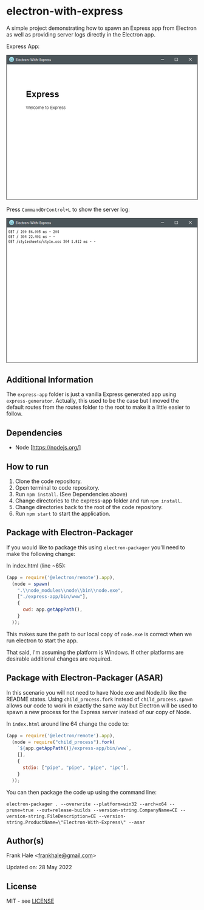 # electron-with-express

A simple project demonstrating how to spawn an Express app from Electron as well
as providing server logs directly in the Electron app.

Express App:

![Express-App](screenshots/express-app.png)

Press `CommandOrControl+L` to show the server log:

![Server-Log](screenshots/server-log.png)

## Additional Information

The `express-app` folder is just a vanilla Express generated app using
`express-generator`. Actually, this used to be the case but I moved the default
routes from the routes folder to the root to make it a little easier to follow.

## Dependencies

- Node [https://nodejs.org/]

## How to run

1. Clone the code repository.
2. Open terminal to code repository.
3. Run `npm install`. (See Dependencies above)
4. Change directories to the express-app folder and run `npm install`.
5. Change directories back to the root of the code repository.
6. Run `npm start` to start the application.

## Package with Electron-Packager

If you would like to package this using `electron-packager` you'll need to
make the following change:

In index.html (line ~65):

```javascript
(app = require('@electron/remote').app),
  (node = spawn(
    ".\\node_modules\\node\\bin\\node.exe",
    ["./express-app/bin/www"],
    {
      cwd: app.getAppPath(),
    }
  ));
```

This makes sure the path to our local copy of `node.exe` is correct when we run
electron to start the app.

That said, I'm assuming the platform is Windows. If other platforms are
desirable additional changes are required.

## Package with Electron-Packager (ASAR)

In this scenario you will not need to have Node.exe and Node.lib like the README
states. Using `child_process.fork` instead of `child_process.spawn` allows our
code to work in exactly the same way but Electron will be used to spawn a new
process for the Express server instead of our copy of Node.

In `index.html` around line 64 change the code to:

```javascript
(app = require('@electron/remote').app),
  (node = require("child_process").fork(
    `${app.getAppPath()}/express-app/bin/www`,
    [],
    {
      stdio: ["pipe", "pipe", "pipe", "ipc"],
    }
  ));
```

You can then package the code up using the command line:

```text
electron-packager . --overwrite --platform=win32 --arch=x64 --prune=true --out=release-builds --version-string.CompanyName=CE --version-string.FileDescription=CE --version-string.ProductName=\"Electron-With-Express\" --asar
```

## Author(s)

Frank Hale &lt;frankhale@gmail.com&gt;

Updated on: 28 May 2022

## License

MIT - see [LICENSE](LICENSE)
